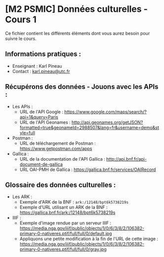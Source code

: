 # [M2 PSMIC] Données culturelles - Cours 1

Ce fichier contient les différents éléments dont vous aurez besoin pour suivre le cours.

## Informations pratiques :
- Enseignant : Karl Pineau
- Contact : karl.pineau@utc.fr

## Récupérons des données - Jouons avec les APIs :
- Les APIs :
  - URL de l'API Google : https://www.google.com/maps/search/?api=1&query=Paris
  - URL de l'API Geonames : http://api.geonames.org/getJSON?formatted=true&geonameId=2988507&lang=fr&username=demo&style=full
- Postman :
  - URL de téléchargement de Postman : https://www.getpostman.com/apps
- Gallica :
  - URL de la documentation de l'API Gallica : http://api.bnf.fr/api-document-de-gallica
  - URL OAI-PMH de Gallica : https://gallica.bnf.fr/services/OAIRecord

## Glossaire des données culturelles :
- Les ARK :
  - Exemple d'ARK de la BNF : `ark:/12148/bpt6k5738219s`
  - Exemple d'URL utilisant un ARK de la BNF : https://gallica.bnf.fr/ark:/12148/bpt6k5738219s
- IIIF :
  - Exemple d'image rendue par un serveur IIIF : https://media.nga.gov/iiif/public/objects/1/0/6/3/8/2/106382-primary-0-nativeres.ptif/full/full/0/default.jpg
  - Appliquons une petite modification à la fin de l'URL de cette image : https://media.nga.gov/iiif/public/objects/1/0/6/3/8/2/106382-primary-0-nativeres.ptif/full/full/0/gray.jpg
  
